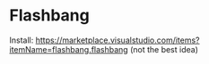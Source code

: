 # Flashbang

Install: https://marketplace.visualstudio.com/items?itemName=flashbang.flashbang (not the best idea)

